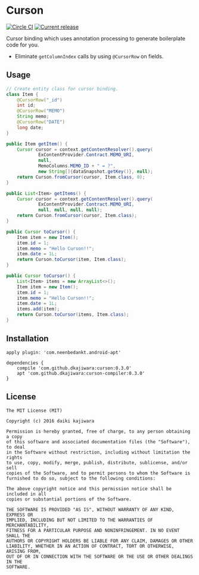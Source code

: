 Curson
======
[![Circle CI](https://circleci.com/gh/dkajiwara/Curson.svg?style=shield)](https://circleci.com/gh/dkajiwara/Curson)
[![Current release](https://api.bintray.com/packages/dkajiwara/maven/curson/images/download.svg)](https://dl.bintray.com/dkajiwara/maven/jp/dkajiwara)

Cursor binding which uses annotation processing to generate boilerplate code for you.  

 * Eliminate `getColumnIndex` calls by using `@CursorRow` on fields.

Usage
-----
 
```java
// Create entity class for cursor binding.
class Item {
    @CursorRow("_id")
    int id;
    @CursorRow("MEMO")
    String memo;
    @CursorRow("DATE")
    long date;
}

public Item getItem() {
    Cursor cursor = context.getContentResolver().query(
            ExContentProvider.Contract.MEMO_URI,
            null,
            MemoColumns.MEMO_ID + " = ?",
            new String[]{dataSnapshot.getKey()}, null);
    return Curson.fromCursor(cursor, Item.class, 0);
}

public List<Item> getItems() {
    Cursor cursor = context.getContentResolver().query(
            ExContentProvider.Contract.MEMO_URI,
            null, null, null, null);
    return Curson.fromCursor(cursor, Item.class);
}

public Cursor toCursor() {
    Item item = new Item();
    item.id = 1;
    item.memo = "Hello Curson!!";
    item.date = 1L;
    return Curson.toCursor(item, Item.class);
}

public Cursor toCursor() {
    List<Item> items = new ArrayList<>();
    Item item = new Item();
    item.id = 1;
    item.memo = "Hello Curson!!";
    item.date = 1L;
    items.add(item);
    return Curson.toCursor(items, Item.class);
}
```

Installation
--------
```
apply plugin: 'com.neenbedankt.android-apt'

dependencies {
    compile 'com.github.dkajiwara:curson:0.3.0'
    apt 'com.github.dkajiwara:curson-compiler:0.3.0'
}
```

License
-------
    The MIT License (MIT)
    
    Copyright (c) 2016 daiki kajiwara
    
    Permission is hereby granted, free of charge, to any person obtaining a copy
    of this software and associated documentation files (the "Software"), to deal
    in the Software without restriction, including without limitation the rights
    to use, copy, modify, merge, publish, distribute, sublicense, and/or sell
    copies of the Software, and to permit persons to whom the Software is
    furnished to do so, subject to the following conditions:
    
    The above copyright notice and this permission notice shall be included in all
    copies or substantial portions of the Software.
    
    THE SOFTWARE IS PROVIDED "AS IS", WITHOUT WARRANTY OF ANY KIND, EXPRESS OR
    IMPLIED, INCLUDING BUT NOT LIMITED TO THE WARRANTIES OF MERCHANTABILITY,
    FITNESS FOR A PARTICULAR PURPOSE AND NONINFRINGEMENT. IN NO EVENT SHALL THE
    AUTHORS OR COPYRIGHT HOLDERS BE LIABLE FOR ANY CLAIM, DAMAGES OR OTHER
    LIABILITY, WHETHER IN AN ACTION OF CONTRACT, TORT OR OTHERWISE, ARISING FROM,
    OUT OF OR IN CONNECTION WITH THE SOFTWARE OR THE USE OR OTHER DEALINGS IN THE
    SOFTWARE.


